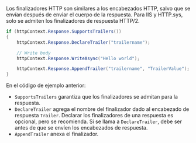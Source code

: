 Los finalizadores HTTP son similares a los encabezados HTTP, salvo que se envían después de enviar el cuerpo de la respuesta. Para IIS y HTTP.sys, solo se admiten los finalizadores de respuesta HTTP/2.

```csharp
if (httpContext.Response.SupportsTrailers())
{
    httpContext.Response.DeclareTrailer("trailername"); 

    // Write body
    httpContext.Response.WriteAsync("Hello world");

    httpContext.Response.AppendTrailer("trailername", "TrailerValue");
}
```

En el código de ejemplo anterior:

* `SupportsTrailers` garantiza que los finalizadores se admitan para la respuesta.
* `DeclareTrailer` agrega el nombre del finalizador dado al encabezado de respuesta `Trailer`. Declarar los finalizadores de una respuesta es opcional, pero se recomienda. Si se llama a `DeclareTrailer`, debe ser antes de que se envíen los encabezados de respuesta.
* `AppendTrailer` anexa el finalizador.
